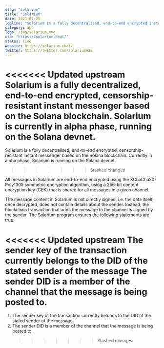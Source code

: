 ```yaml
---
slug: "solarium"
title: "Solarium"
date: 2021-07-25
logline: "Solarium is a fully decentralised, end-to-end encrypted instant messenger on the Solana blockchain."
category: app
logo: /img/solarium.svg
cta: "https://solarium.chat/"
status: live
website: https://solarium.chat/
twitter: https://twitter.com/solariume2e
---
```


<<<<<<< Updated upstream
Solarium is a fully decentralized, end-to-end encrypted, censorship-resistant instant messenger based on the Solana blockchain. Solarium is currently in alpha phase, running on the Solana devnet.
=======
Solarium is a fully decentralised, end-to-end encrypted, censorship-resistant instant messenger based on the Solana blockchain. Currently in alpha phase, Solarium is running on the Solana devnet.

> > > > > > > Stashed changes

All messages in Solarium are end-to-end encrypted using the XChaCha20-Poly1305 symmetric encryption algorithm, using a 256-bit content encryption key (CEK) that is shared for all messages in a given channel.

The message content in Solarium is not directly signed, i.e. the data itself, once decrypted, does not contain details about the sender. Instead, the blockchain transaction that adds the message to the channel is signed by the sender. The Solarium program ensures the following statements are true:

<<<<<<< Updated upstream
The sender key of the transaction currently belongs to the DID of the stated sender of the message
The sender DID is a member of the channel that the message is being posted to.
=======

1. The sender key of the transaction currently belongs to the DID of the stated sender of the message.
2. The sender DID is a member of the channel that the message is being posted to.
   > > > > > > > Stashed changes
